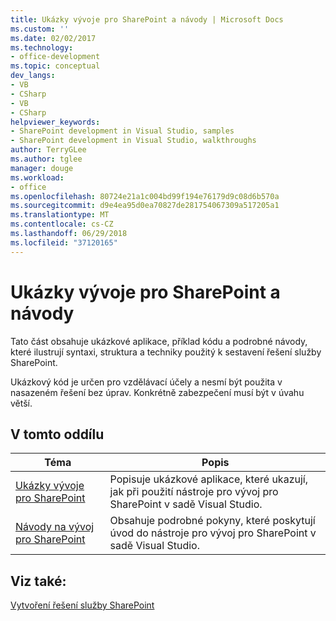 ```yaml
---
title: Ukázky vývoje pro SharePoint a návody | Microsoft Docs
ms.custom: ''
ms.date: 02/02/2017
ms.technology:
- office-development
ms.topic: conceptual
dev_langs:
- VB
- CSharp
- VB
- CSharp
helpviewer_keywords:
- SharePoint development in Visual Studio, samples
- SharePoint development in Visual Studio, walkthroughs
author: TerryGLee
ms.author: tglee
manager: douge
ms.workload:
- office
ms.openlocfilehash: 80724e21a1c004bd99f194e76179d9c08d6b570a
ms.sourcegitcommit: d9e4ea95d0ea70827de281754067309a517205a1
ms.translationtype: MT
ms.contentlocale: cs-CZ
ms.lasthandoff: 06/29/2018
ms.locfileid: "37120165"
---
```

# <a name="sharepoint-development-samples-and-walkthroughs"></a>Ukázky vývoje pro SharePoint a návody
  Tato část obsahuje ukázkové aplikace, příklad kódu a podrobné návody, které ilustrují syntaxi, struktura a techniky použitý k sestavení řešení služby SharePoint.  
  
 Ukázkový kód je určen pro vzdělávací účely a nesmí být použita v nasazeném řešení bez úprav. Konkrétně zabezpečení musí být v úvahu větší.  
  
## <a name="in-this-section"></a>V tomto oddílu
  
|Téma|Popis|  
|-----------|-----------------|  
|[Ukázky vývoje pro SharePoint](../sharepoint/sharepoint-development-samples.md)|Popisuje ukázkové aplikace, které ukazují, jak při použití nástroje pro vývoj pro SharePoint v sadě Visual Studio.|  
|[Návody na vývoj pro SharePoint](../sharepoint/sharepoint-development-walkthroughs.md)|Obsahuje podrobné pokyny, které poskytují úvod do nástroje pro vývoj pro SharePoint v sadě Visual Studio.|  
  
## <a name="see-also"></a>Viz také:
 [Vytvoření řešení služby SharePoint](../sharepoint/create-sharepoint-solutions.md)  
  
